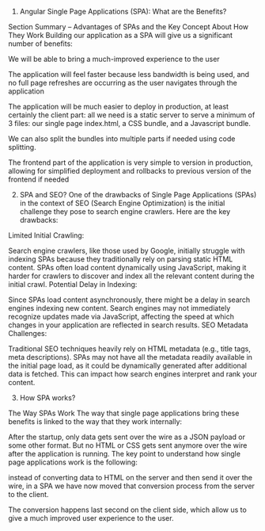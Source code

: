 1. Angular Single Page Applications (SPA): What are the Benefits?
   

Section Summary – Advantages of SPAs and the Key Concept About How They Work
Building our application as a SPA will give us a significant number of benefits:

We will be able to bring a much-improved experience to the user

The application will feel faster because less bandwidth is being used, and no full page refreshes are occurring as the user navigates through the application

The application will be much easier to deploy in production, at least certainly the client part: all we need is a static server to serve a minimum of 3 files: our single page index.html, a CSS bundle, and a Javascript bundle.

We can also split the bundles into multiple parts if needed using code splitting.

The frontend part of the application is very simple to version in production, allowing for simplified deployment and rollbacks to previous version of the frontend if needed

2. SPA and SEO? 
One of the drawbacks of Single Page Applications (SPAs) in the context of SEO (Search Engine Optimization) is the initial challenge they pose to search engine crawlers. Here are the key drawbacks:

Limited Initial Crawling:

Search engine crawlers, like those used by Google, initially struggle with indexing SPAs because they traditionally rely on parsing static HTML content. SPAs often load content dynamically using JavaScript, making it harder for crawlers to discover and index all the relevant content during the initial crawl.
Potential Delay in Indexing:

Since SPAs load content asynchronously, there might be a delay in search engines indexing new content. Search engines may not immediately recognize updates made via JavaScript, affecting the speed at which changes in your application are reflected in search results.
SEO Metadata Challenges:

Traditional SEO techniques heavily rely on HTML metadata (e.g., title tags, meta descriptions). SPAs may not have all the metadata readily available in the initial page load, as it could be dynamically generated after additional data is fetched. This can impact how search engines interpret and rank your content.

3. How SPA works?

The Way SPAs Work
The way that single page applications bring these benefits is linked to the way that they work internally:

After the startup, only data gets sent over the wire as a JSON payload or some other format. But no HTML or CSS gets sent anymore over the wire after the application is running.
The key point to understand how single page applications work is the following:

instead of converting data to HTML on the server and then send it over the wire, in a SPA we have now moved that conversion process from the server to the client.

The conversion happens last second on the client side, which allow us to give a much improved user experience to the user.